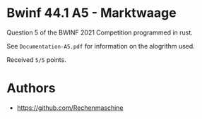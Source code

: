 # Bwinf 44.1 A5 - Marktwaage
Question 5 of the BWINF 2021 Competition programmed in rust.

See `Documentation-A5.pdf` for information on the alogrithm used.

Received `5/5` points.

# Authors
- https://github.com/Rechenmaschine
